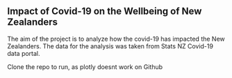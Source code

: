 ## Impact of Covid-19 on the Wellbeing of New Zealanders

The aim of the project is to analyze how the covid-19 has impacted the New Zealanders. The data for the analysis was taken from Stats NZ Covid-19 data portal. 

Clone the repo to run, as plotly doesnt work on Github
